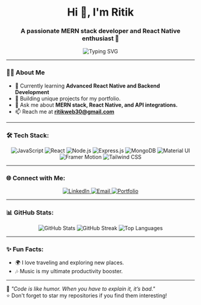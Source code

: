 <h1 align="center">Hi 👋, I'm Ritik</h1>
<h3 align="center">A passionate MERN stack developer and React Native enthusiast 🚀</h3>

<p align="center">
  <img src="https://readme-typing-svg.herokuapp.com?font=Fira+Code&size=22&pause=1000&color=F7AB0A&center=true&vCenter=true&width=500&lines=Welcome+to+my+GitHub+profile!+;MERN+Stack+Developer;React+Native+Enthusiast;Open+to+Exciting+Opportunities" alt="Typing SVG" />
</p>

---

### 👨‍💻 About Me
- 🌱 Currently learning **Advanced React Native and Backend Development**  
- 💼 Building unique projects for my portfolio.  
- 💬 Ask me about **MERN stack, React Native, and API integrations.**  
- 📫 Reach me at **ritikweb30@gmail.com**  

---

### 🛠️ Tech Stack:
<div align="center">
  <img src="https://img.shields.io/badge/JavaScript-000?style=for-the-badge&logo=javascript&logoColor=F7DF1E" alt="JavaScript"/>
  <img src="https://img.shields.io/badge/React-000?style=for-the-badge&logo=react&logoColor=61DAFB" alt="React"/>
  <img src="https://img.shields.io/badge/Node.js-000?style=for-the-badge&logo=node.js&logoColor=339933" alt="Node.js"/>
  <img src="https://img.shields.io/badge/Express.js-000?style=for-the-badge&logo=express&logoColor=white" alt="Express.js"/>
  <img src="https://img.shields.io/badge/MongoDB-000?style=for-the-badge&logo=mongodb&logoColor=47A248" alt="MongoDB"/>
  <img src="https://img.shields.io/badge/Material%20UI-000?style=for-the-badge&logo=mui&logoColor=007FFF" alt="Material UI"/>
  <img src="https://img.shields.io/badge/Framer%20Motion-000?style=for-the-badge&logo=framer&logoColor=white" alt="Framer Motion"/>
  <img src="https://img.shields.io/badge/TailwindCSS-000?style=for-the-badge&logo=tailwindcss&logoColor=06B6D4" alt="Tailwind CSS"/>
</div>

---

### 🌐 Connect with Me:
<div align="center">
  <a href="https://www.linkedin.com/in/ritik-03b8aa288" target="_blank">
    <img src="https://img.shields.io/badge/LinkedIn-000?style=for-the-badge&logo=linkedin&logoColor=0077B5" alt="LinkedIn"/>
  </a>
  <a href="mailto:ritikweb30@gmail.com" target="_blank">
    <img src="https://img.shields.io/badge/Email-000?style=for-the-badge&logo=gmail&logoColor=EA4335" alt="Email"/>
  </a>
  <a href="https://ritik-web.netlify.app" target="_blank">
    <img src="https://img.shields.io/badge/Portfolio-000?style=for-the-badge&logo=google-chrome&logoColor=4285F4" alt="Portfolio"/>
  </a>
</div>

---

### 📊 GitHub Stats:
<div align="center">
  <img src="https://github-readme-stats.vercel.app/api?username=ritik-web&show_icons=true&theme=radical" alt="GitHub Stats" />
  <img src="https://github-readme-streak-stats.vercel.app/?user=ritik-web&theme=radical" alt="GitHub Streak" />
  <img src="https://github-readme-stats.vercel.app/api/top-langs/?username=ritik-web&layout=compact&theme=radical" alt="Top Languages" />
</div>

---

### ✨ Fun Facts:
- 🌍 I love traveling and exploring new places.  
- 🎶 Music is my ultimate productivity booster.  

---

💖 *"Code is like humor. When you have to explain it, it’s bad."*  
⭐ Don't forget to star my repositories if you find them interesting!

